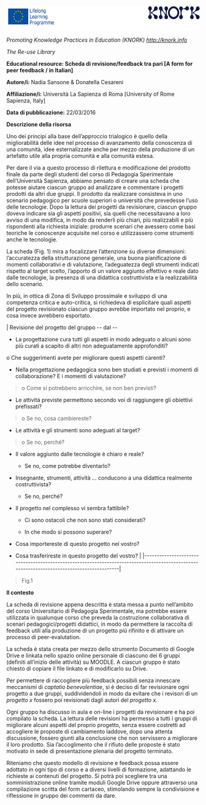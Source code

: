 <img src="images\d549b0a24c051f451bf6e785cdd27cbc900e1c9e/media/image01.png" width="601" height="62" />

*Promoting Knowledge Practices in Education (KNORK) http://knork.info*

*The Re-use Library*

**Educational resource: Scheda di revisione/feedback tra pari \[A form for peer feedback / in Italian\]**

**Autore/i:** Nadia Sansone & Donatella Cesareni

**Affiliazione/i:** Università La Sapienza di Roma \[University of Rome Sapienza, Italy\]

**Data di pubblicazione:** 22/03/2016

**Descrizione della risorsa**

Uno dei principi alla base dell’approccio trialogico è quello della migliorabilità delle idee nel processo di avanzamento della conoscenza di una comunità, idee esternalizzate anche per mezzo della produzione di un artefatto utile alla propria comunità e alla comunità estesa.

Per dare il via a questo processo di rilettura e modificazione del prodotto finale da parte degli studenti del corso di Pedagogia Sperimentale dell’Università Sapienza, abbiamo pensato di creare una scheda che potesse aiutare ciascun gruppo ad analizzare e commentare i progetti prodotti da altri due gruppi. Il prodotto da realizzare consisteva in uno scenario pedagogico per scuole superiori o università che prevedesse l’uso delle tecnologie. Dopo la lettura dei progetti da revisionare, ciascun gruppo doveva indicare sia gli aspetti positivi, sia quelli che necessitavano a loro avviso di una modifica, in modo da renderli più chiari, più realizzabili e più rispondenti alla richiesta iniziale: produrre scenari che avessero come basi teoriche le conoscenze acquisite nel corso e utilizzassero come strumenti anche le tecnologie.

La scheda (Fig. 1) mira a focalizzare l’attenzione su diverse dimensioni: l’accuratezza della strutturazione generale, una buona pianificazione di momenti collaborativi e di valutazione, l’adeguatezza degli strumenti indicati rispetto al target scelto, l’apporto di un valore aggiunto effettivo e reale dato dalle tecnologie, la presenza di una didattica costruttivista e la realizzabilità dello scenario.

In più, in ottica di Zona di Sviluppo prossimale e sviluppo di una competenza critica e auto-critica, si richiedeva di esplicitare quali aspetti del progetto revisionato ciascun gruppo avrebbe importato nel proprio, e cosa invece avrebbero esportato.

| Revisione del progetto del gruppo -- dal --                                                                                              
                                                                                                                                           
 -   La progettazione cura tutti gli aspetti in modo adeguato o alcuni sono più curati a scapito di altri non adeguatamente approfonditi?  
                                                                                                                                           
 o Che suggerimenti avete per migliorare questi aspetti carenti?                                                                           
                                                                                                                                           
 -   Nella progettazione pedagogica sono ben studiati e previsti i momenti di collaborazione? E i momenti di valutazione?                  
                                                                                                                                           
 > o Come si potrebbero arricchire, se non ben previsti?                                                                                   
                                                                                                                                           
 -   Le attività previste permettono secondo voi di raggiungere gli obiettivi prefissati?                                                  
                                                                                                                                           
 > o Se no, cosa cambiereste?                                                                                                              
                                                                                                                                           
 -   Le attività e gli strumenti sono adeguati al target?                                                                                  
                                                                                                                                           
 > o Se no, perché?                                                                                                                        
                                                                                                                                           
 -   Il valore aggiunto dalle tecnologie è chiaro e reale?                                                                                 
                                                                                                                                           
     -   Se no, come potrebbe diventarlo?                                                                                                  
                                                                                                                                           
 <!-- -->                                                                                                                                  
                                                                                                                                           
 -   Insegnante, strumenti, attività … conducono a una didattica realmente costruttivista?                                                 
                                                                                                                                           
     -   Se no, perché?                                                                                                                    
                                                                                                                                           
 <!-- -->                                                                                                                                  
                                                                                                                                           
 -   Il progetto nel complesso vi sembra fattibile?                                                                                        
                                                                                                                                           
     -   Ci sono ostacoli che non sono stati considerati?                                                                                  
                                                                                                                                           
     -   In che modo si possono superare?                                                                                                  
                                                                                                                                           
 <!-- -->                                                                                                                                  
                                                                                                                                           
 -   Cosa importereste di questo progetto nel vostro?                                                                                      
                                                                                                                                           
 -   Cosa trasferireste in questo progetto del vostro?                                                                                     |
|------------------------------------------------------------------------------------------------------------------------------------------|

> Fig.1

**Il contesto**

La scheda di revisione appena descritta è stata messa a punto nell’ambito del corso Universitario di Pedagogia Sperimentale, ma potrebbe essere utilizzata in qualunque corso che preveda la costruzione collaborativa di scenari pedagogici/progetti didattici, in modo da permettere la raccolta di feedback utili alla produzione di un progetto più rifinito e di attivare un processo di peer-evalutation.

La scheda è stata creata per mezzo dello strumento Documento di Google Drive e linkata nello spazio online personale di ciascuno dei 6 gruppi (definiti all’inizio delle attività) su MOODLE. A ciascun gruppo è stato chiesto di copiare il file linkato e di modificarlo su Drive.

Per permettere di raccogliere più feedback possibili senza innescare meccanismi di *captatio benevolentiae*, si è deciso di far revisionare ogni progetto a due gruppi, suddividendoli in modo da evitare che i revisori di un *progetto x* fossero poi revisionati dagli autori del *progetto x*.

Ogni gruppo ha discusso in aula e on-line i progetti da revisionare e ha poi compilato la scheda. La lettura delle revisioni ha permesso a tutti i gruppi di migliorare alcuni aspetti del proprio progetto, senza essere costretti ad accogliere le proposte di cambiamento laddove, dopo una attenta discussione, fossero giunti alla conclusione che non servissero a migliorare il loro prodotto. Sia l’accoglimento che il rifiuto delle proposte è stato motivato in sede di presentazione plenaria del progetto terminato.

Riteniamo che questo modello di revisione e feedback possa essere adottato in ogni tipo di corso e a diversi livelli di formazione, adattando le richieste ai contenuti del progetto. Si potrà poi scegliere tra una somministrazione online tramite moduli Google Drive oppure attraverso una compilazione scritta del form cartaceo, stimolando sempre la condivisione e riflessione in gruppo dei commenti da dare.
